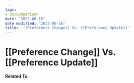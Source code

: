 ```yaml
---
tags:
- On/Comparison
date: "2022-06-16"
date modified: "2022-06-16"
title: '[[Preference Change]] Vs. [[Preference Update]]'
---
```


# [[Preference Change]] Vs. [[Preference Update]]
**Related To:**
